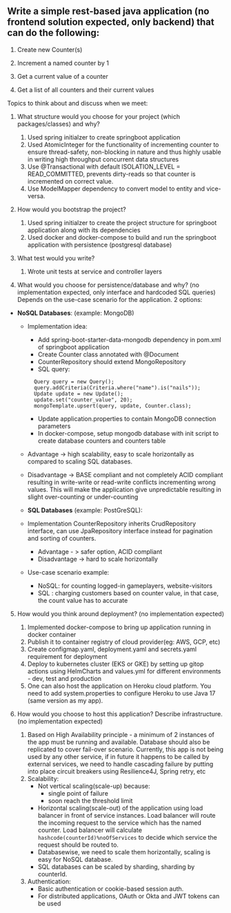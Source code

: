 ## Write a simple rest-based java application (no frontend solution expected, only backend) that can do the following:


1. Create new Counter(s)

2. Increment a named counter by 1

3. Get a current value of a counter

4. Get a list of all counters and their current values


Topics to think about and discuss when we meet:


1. What structure would you choose for your project (which packages/classes) and why?
   1. Used spring initialzer to create springboot application 
   2. Used AtomicInteger for the functionality of incrementing counter to ensure thread-safety, non-blocking in nature 
   and thus highly usable in writing high throughput concurrent data structures
   3. Use @Transactional with default ISOLATION_LEVEL = READ_COMMITTED, prevents dirty-reads so that counter is 
   incremented on correct value.
   4. Use ModelMapper dependency to convert model to entity and vice-versa.
2. How would you bootstrap the project?
   1. Used spring initialzer to create the project structure for springboot application along with its dependencies
   2. Used docker and docker-compose to build and run the springboot application with persistence (postgresql database) 

3. What test would you write?
   1. Wrote unit tests at service and controller layers

4. What would you choose for persistence/database and why? (no implementation expected, only interface and hardcoded SQL queries)
   Depends on the use-case scenario for the application. 2 options:
* **NoSQL Databases**: (example: MongoDB)
    * Implementation idea: 
      * Add spring-boot-starter-data-mongodb dependency in pom.xml of springboot application
      * Create Counter class annotated with @Document 
      * CounterRepository should extend MongoRepository 
      * SQL query:
      ````````
        Query query = new Query();
        query.addCriteria(Criteria.where("name").is("nails"));
        Update update = new Update();
        update.set("counter_value", 20);
        mongoTemplate.upsert(query, update, Counter.class);
      ````````
      * Update application.properties to contain MongoDB connection parameters
      * In docker-compose, setup mongodb database with init script to create database counters and counters table
      
    * Advantage -> high scalability, easy to scale horizontally as compared to scaling SQL databases.
    * Disadvantage -> BASE compliant and not completely ACID compliant resulting in write-write or read-write conflicts
      incrementing wrong values.
      This will make the application give unpredictable resulting in slight over-counting or under-counting
    * **SQL Databases** (example: PostGreSQL):
    * Implementation CounterRepository inherits CrudRepository interface, can use JpaRepository interface instead 
      for pagination and sorting of counters.
        * Advantage - > safer option, ACID compliant
        * Disadvantage -> hard to scale horizontally
    * Use-case scenario example:
        * NoSQL: for counting logged-in gameplayers, website-visitors
        * SQL : charging customers based on counter value, in that case, the count value has to accurate
  
5. How would you think around deployment? (no implementation expected)
   1. Implemented docker-compose to bring up application running in docker container
   2. Publish it to container registry of cloud provider(eg: AWS, GCP, etc)
   3. Create configmap.yaml, deployment.yaml and secrets.yaml requirement for deployment
   4. Deploy to kubernetes cluster (EKS or GKE) by setting up gitop actions using HelmCharts and values.yml for 
   different environments - dev, test and production
   5. One can also host the application on Heroku cloud platform. You need to add system.properties to configure Heroku
      to use Java 17 (same version as my app).


6. How would you choose to host this application? Describe infrastructure. (no implementation expected)
   1. Based on High Availability principle - a minimum of 2 instances of the app must be running and available.
     Database should also be replicated to cover fail-over scenario.
     Currently, this app is not being used by any other service, if in future it happens to be called by external services, we need to handle cascading failure
     by putting into place circuit breakers using Resilience4J, Spring retry, etc
   2. Scalability:   
      * Not vertical scaling(scale-up) because:
        * single point of failure 
        * soon reach the threshold limit 
      * Horizontal scaling(scale-out) of the application using load balancer in front of service instances. Load balancer will route
         the incoming request to the service which has the named counter.
         Load balancer will calculate `hashcode(counterId)%noOfServices` to decide which service the request should be routed to.
      * Databasewise, we need to scale them horizontally, scaling is easy for NoSQL database. 
      * SQL databases can be scaled by sharding, sharding by counterId.
   3. Authentication:
      * Basic authentication or cookie-based session auth. 
      * For distributed applications, OAuth or Okta and JWT tokens can be used

